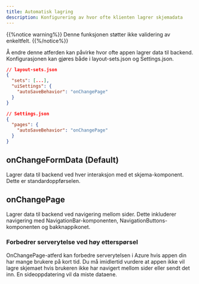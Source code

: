 ```yaml
---
title: Automatisk lagring
description: Konfigurering av hvor ofte klienten lagrer skjemadata
---
```


{{%notice warning%}}
Denne funksjonen støtter ikke validering av enkeltfelt.
{{%/notice%}}

Å endre denne atferden kan påvirke hvor ofte appen lagrer data til backend.
Konfigurasjonen kan gjøres både i layout-sets.json og Settings.json.

```json
// layout-sets.json
{
  "sets": [...],
  "uiSettings": {
    "autoSaveBehavior": "onChangePage"
  }
}
```

```json
// Settings.json
{
  "pages": {
    "autoSaveBehavior": "onChangePage"
  }
}
```

## onChangeFormData (Default)

Lagrer data til backend ved hver interaksjon med et skjema-komponent.
Dette er standardoppførselen.

## onChangePage

Lagrer data til backend ved navigering mellom sider.
Dette inkluderer navigering med NavigationBar-komponenten, NavigationButtons-komponenten og bakknappikonet.

### Forbedrer serverytelse ved høy etterspørsel

OnChangePage-atferd kan forbedre serverytelsen i Azure hvis appen din har mange brukere på kort tid.
Du må imidlertid vurdere at appen ikke vil lagre skjemaet hvis brukeren ikke har navigert mellom sider eller sendt det inn.
En sideoppdatering vil da miste dataene.
